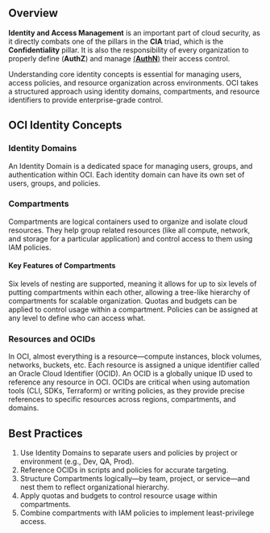 ## Overview
**Identity and Access Management** is an important part of cloud security, as it directly combats one of the pillars in the **CIA** triad, which is the **Confidentiality** pillar. It is also the responsibility of every organization to properly define (**AuthZ**) and manage [(**AuthN**)](https://github.com/momo1231-for/My-Notes/blob/main/Cloud/Oracle/Oracle%20Cloud%20Infrastructure%20(OCI)%20-%20Authentication%20(AuthN).md) their access control.<p style="margin-bottom: 15px;">Understanding core identity concepts is essential for managing users, access policies, and resource organization across environments. OCI takes a structured approach using identity domains, compartments, and resource identifiers to provide enterprise-grade control.</p>
## OCI Identity Concepts
### Identity Domains
An Identity Domain is a dedicated space for managing users, groups, and authentication within OCI. Each identity domain can have its own set of users, groups, and policies.
### Compartments
Compartments are logical containers used to organize and isolate cloud resources. They help group related resources (like all compute, network, and storage for a particular application) and control access to them using IAM policies. 
#### Key Features of Compartments
Six levels of nesting are supported, meaning it allows for up to six levels of putting compartments within each other, allowing a tree-like hierarchy of compartments for scalable organization. Quotas and budgets can be applied to control usage within a compartment. Policies can be assigned at any level to define who can access what.
### Resources and OCIDs
In OCI, almost everything is a resource—compute instances, block volumes, networks, buckets, etc. Each resource is assigned a unique identifier called an Oracle Cloud Identifier (OCID). An OCID is a globally unique ID used to reference any resource in OCI. OCIDs are critical when using automation tools (CLI, SDKs, Terraform) or writing policies, as they provide precise references to specific resources across regions, compartments, and domains.
## Best Practices
1. Use Identity Domains to separate users and policies by project or environment (e.g., Dev, QA, Prod).
2. Reference OCIDs in scripts and policies for accurate targeting.
3. Structure Compartments logically—by team, project, or service—and nest them to reflect organizational hierarchy.
4. Apply quotas and budgets to control resource usage within compartments.
5. Combine compartments with IAM policies to implement least-privilege access.
